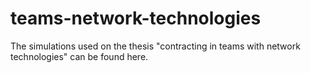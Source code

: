 # teams-network-technologies
The simulations used on the thesis "contracting in teams with network technologies" can be found here. 
